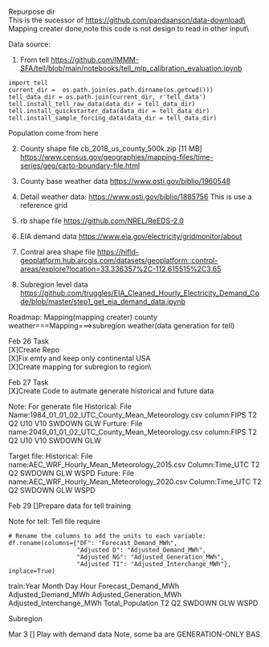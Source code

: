 Repurpose dir\
This is the sucessor of https://github.com/pandaanson/data-download\
Mapping creater done,note this code is not design to read in other input\

Data source:
1. From tell
https://github.com/IMMM-SFA/tell/blob/main/notebooks/tell_mlp_calibration_evaluation.ipynb
```
import tell
current_dir =  os.path.join(os.path.dirname(os.getcwd()))
tell_data_dir = os.path.join(current_dir, r'tell_data')
tell.install_tell_raw_data(data_dir = tell_data_dir)
tell.install_quickstarter_data(data_dir = tell_data_dir)
tell.install_sample_forcing_data(data_dir = tell_data_dir)
```
Population come from here

2. County shape file cb_2018_us_county_500k.zip [11 MB]
https://www.census.gov/geographies/mapping-files/time-series/geo/carto-boundary-file.html

3. County base weather data
https://www.osti.gov/biblio/1960548

4. Detail weather data:
https://www.osti.gov/biblio/1885756
This is use a reference grid

5. rb shape file
https://github.com/NREL/ReEDS-2.0

6. EIA demand data 
https://www.eia.gov/electricity/gridmonitor/about

7. Contral area shape file
https://hifld-geoplatform.hub.arcgis.com/datasets/geoplatform::control-areas/explore?location=33.336357%2C-112.615515%2C3.65

8. Subregion level data
https://github.com/truggles/EIA_Cleaned_Hourly_Electricity_Demand_Code/blob/master/step1_get_eia_demand_data.ipynb

Roadmap:
Mapping(mapping creater)
county weather===Mapping===>subregion weather(data generation for tell)



Feb 26 Task\
[X]Create Repo\
[X]Fix emty and keep only continental USA\
[X]Create mapping for subregion to region\

Feb 27 Task\
[X]Create Code to autmate generate historical and future data

Note:
For generate file
Historical:
File Name:1984_01_01_02_UTC_County_Mean_Meteorology.csv
column:FIPS	T2	Q2	U10	V10	SWDOWN	GLW
Furture:
File name:2049_01_01_02_UTC_County_Mean_Meteorology.csv
column:FIPS	T2	Q2	U10	V10	SWDOWN	GLW


Target file:
Historical:
File name:AEC_WRF_Hourly_Mean_Meteorology_2015.csv
Column:Time_UTC	T2	Q2	SWDOWN	GLW	WSPD
Future:
File name:AEC_WRF_Hourly_Mean_Meteorology_2020.csv
Column:Time_UTC	T2	Q2	SWDOWN	GLW	WSPD


Feb 29
[]Prepare data for tell training

Note for tell:
Tell file require


    # Rename the columns to add the units to each variable:
    df.rename(columns={"DF": "Forecast_Demand_MWh",
                       "Adjusted D": "Adjusted_Demand_MWh",
                       "Adjusted NG": "Adjusted_Generation_MWh",
                       "Adjusted TI": "Adjusted_Interchange_MWh"}, inplace=True)
train:Year	Month	Day	Hour	Forecast_Demand_MWh	Adjusted_Demand_MWh	Adjusted_Generation_MWh	Adjusted_Interchange_MWh	Total_Population	T2	Q2	SWDOWN	GLW	WSPD


Subregion

Mar 3
[] Play with demand data
Note, some ba are GENERATION-ONLY BAS



